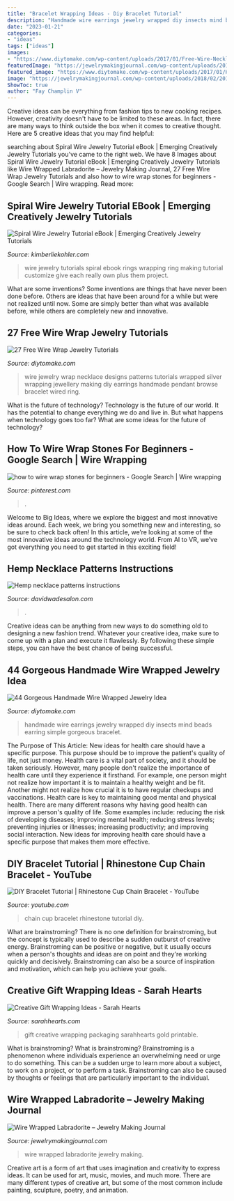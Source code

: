 ```yaml
---
title: "Bracelet Wrapping Ideas - Diy Bracelet Tutorial"
description: "Handmade wire earrings jewelry wrapped diy insects mind beads earring simple gorgeous bracelet"
date: "2023-01-21"
categories:
- "ideas"
tags: ["ideas"]
images:
- "https://www.diytomake.com/wp-content/uploads/2017/01/Free-Wire-Necklace-Design.jpg"
featuredImage: "https://jewelrymakingjournal.com/wp-content/uploads/2018/02/20180210_193227.jpg"
featured_image: "https://www.diytomake.com/wp-content/uploads/2017/01/Handmade-Wire-Earrings.jpg"
image: "https://jewelrymakingjournal.com/wp-content/uploads/2018/02/20180210_193227.jpg"
ShowToc: true
author: "Fay Champlin V"
---
```



Creative ideas can be everything from fashion tips to new cooking recipes. However, creativity doesn't have to be limited to these areas. In fact, there are many ways to think outside the box when it comes to creative thought. Here are 5 creative ideas that you may find helpful:

	

		
searching about Spiral Wire Jewelry Tutorial eBook | Emerging Creatively Jewelry Tutorials you've came to the right web. We have 8 Images about Spiral Wire Jewelry Tutorial eBook | Emerging Creatively Jewelry Tutorials like Wire Wrapped Labradorite – Jewelry Making Journal, 27 Free Wire Wrap Jewelry Tutorials and also how to wire wrap stones for beginners - Google Search | Wire wrapping. Read more:
		
    
## Spiral Wire Jewelry Tutorial EBook | Emerging Creatively Jewelry Tutorials

<img loading=lazy src="http://kimberliekohler.com/wp-content/uploads/2014/01/IMG_2462.jpg" onerror="this.onerror=null;this.src='https://tse2.mm.bing.net/th?id=OIP.tUrFN_dCU0ziTw4-M961IAHaIG&amp;pid=15.1';" alt="Spiral Wire Jewelry Tutorial eBook | Emerging Creatively Jewelry Tutorials">

_Source: kimberliekohler.com_

>wire jewelry tutorials spiral ebook rings wrapping ring making tutorial customize give each really own plus them project. 

	

What are some inventions?
Some inventions are things that have never been done before. Others are ideas that have been around for a while but were not realized until now. Some are simply better than what was available before, while others are completely new and innovative.

    
## 27 Free Wire Wrap Jewelry Tutorials

<img loading=lazy src="https://www.diytomake.com/wp-content/uploads/2017/01/Free-Wire-Necklace-Design.jpg" onerror="this.onerror=null;this.src='https://tse4.mm.bing.net/th?id=OIP.UZL4mjLzYe2DBpOcZMMIlAHaHa&amp;pid=15.1';" alt="27 Free Wire Wrap Jewelry Tutorials">

_Source: diytomake.com_

>wire jewelry wrap necklace designs patterns tutorials wrapped silver wrapping jewellery making diy earrings handmade pendant browse bracelet wired ring. 

	

What is the future of technology?
Technology is the future of our world. It has the potential to change everything we do and live in. But what happens when technology goes too far? What are some ideas for the future of technology?

    
## How To Wire Wrap Stones For Beginners - Google Search | Wire Wrapping

<img loading=lazy src="https://i.pinimg.com/736x/53/de/a0/53dea0b902820f881d776e0963995bcc.jpg" onerror="this.onerror=null;this.src='https://tse2.mm.bing.net/th?id=OIP.95bg6weWWF6ED4PRAwpcLAAAAA&amp;pid=15.1';" alt="how to wire wrap stones for beginners - Google Search | Wire wrapping">

_Source: pinterest.com_

>. 

	

Welcome to Big Ideas, where we explore the biggest and most innovative ideas around. Each week, we bring you something new and interesting, so be sure to check back often! In this article, we’re looking at some of the most innovative ideas around the technology world. From AI to VR, we’ve got everything you need to get started in this exciting field!

    
## Hemp Necklace Patterns Instructions

<img loading=lazy src="https://davidwadesalon.com/pictures/hemp-necklace-patterns-instructions-3.jpg" onerror="this.onerror=null;this.src='https://tse4.mm.bing.net/th?id=OIP.yr31IdxLOZioPGcUZcRxsQHaJ4&amp;pid=15.1';" alt="Hemp necklace patterns instructions">

_Source: davidwadesalon.com_

>. 

	

Creative ideas can be anything from new ways to do something old to designing a new fashion trend. Whatever your creative idea, make sure to come up with a plan and execute it flawlessly. By following these simple steps, you can have the best chance of being successful.

    
## 44 Gorgeous Handmade Wire Wrapped Jewelry Idea

<img loading=lazy src="https://www.diytomake.com/wp-content/uploads/2017/01/Handmade-Wire-Earrings.jpg" onerror="this.onerror=null;this.src='https://tse3.mm.bing.net/th?id=OIP.yUMRuxlSE8FuoLSUisOPvgHaGW&amp;pid=15.1';" alt="44 Gorgeous Handmade Wire Wrapped Jewelry Idea">

_Source: diytomake.com_

>handmade wire earrings jewelry wrapped diy insects mind beads earring simple gorgeous bracelet. 

	

The Purpose of This Article: New ideas for health care should have a specific purpose. This purpose should be to improve the patient's quality of life, not just money.
Health care is a vital part of society, and it should be taken seriously. However, many people don't realize the importance of health care until they experience it firsthand. For example, one person might not realize how important it is to maintain a healthy weight and be fit. Another might not realize how crucial it is to have regular checkups and vaccinations. Health care is key to maintaining good mental and physical health. There are many different reasons why having good health can improve a person's quality of life. Some examples include: reducing the risk of developing diseases; improving mental health; reducing stress levels; preventing injuries or illnesses; increasing productivity; and improving social interaction. New ideas for improving health care should have a specific purpose that makes them more effective.

    
## DIY Bracelet Tutorial | Rhinestone Cup Chain Bracelet - YouTube

<img loading=lazy src="https://i.ytimg.com/vi/urIsV75Ac54/hqdefault.jpg" onerror="this.onerror=null;this.src='https://tse4.mm.bing.net/th?id=OIP.AtEX3x7PrEtTTbrOeE4iFAHaFj&amp;pid=15.1';" alt="DIY Bracelet Tutorial | Rhinestone Cup Chain Bracelet - YouTube">

_Source: youtube.com_

>chain cup bracelet rhinestone tutorial diy. 

	

What are brainstroming?
There is no one definition for brainstroming, but the concept is typically used to describe a sudden outburst of creative energy. Brainstroming can be positive or negative, but it usually occurs when a person's thoughts and ideas are on point and they're working quickly and decisively. Brainstroming can also be a source of inspiration and motivation, which can help you achieve your goals.

    
## Creative Gift Wrapping Ideas - Sarah Hearts

<img loading=lazy src="https://i1.wp.com/sarahhearts.com/wp-content/uploads/2015/12/loft-gifting-2.jpg" onerror="this.onerror=null;this.src='https://tse1.mm.bing.net/th?id=OIP.a7bVYSmwheKTXWFn0usG8QHaJ4&amp;pid=15.1';" alt="Creative Gift Wrapping Ideas - Sarah Hearts">

_Source: sarahhearts.com_

>gift creative wrapping packaging sarahhearts gold printable. 

	

What is brainstroming?
What is brainstroming? Brainstroming is a phenomenon where individuals experience an overwhelming need or urge to do something. This can be a sudden urge to learn more about a subject, to work on a project, or to perform a task. Brainstroming can also be caused by thoughts or feelings that are particularly important to the individual.

    
## Wire Wrapped Labradorite – Jewelry Making Journal

<img loading=lazy src="https://jewelrymakingjournal.com/wp-content/uploads/2018/02/20180210_193227.jpg" onerror="this.onerror=null;this.src='https://tse3.mm.bing.net/th?id=OIP.-_BGmKoJy-CwggpNLDj3JAHaIT&amp;pid=15.1';" alt="Wire Wrapped Labradorite – Jewelry Making Journal">

_Source: jewelrymakingjournal.com_

>wire wrapped labradorite jewelry making. 

	

Creative art is a form of art that uses imagination and creativity to express ideas. It can be used for art, music, movies, and much more. There are many different types of creative art, but some of the most common include painting, sculpture, poetry, and animation.

